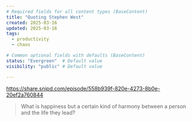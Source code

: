 ```yaml
---
# Required fields for all content types (BaseContent)
title: "Quoting Stephen West"
created: 2025-03-16
updated: 2025-03-16
tags: 
  - productivity
  - chaos

# Common optional fields with defaults (BaseContent)
status: "Evergreen"  # Default value
visibility: "public" # Default value

---
```

https://share.snipd.com/episode/558b939f-820e-4273-8b0e-20ef2a760844

> What is happiness but a certain kind of harmony between a person and the life they lead?